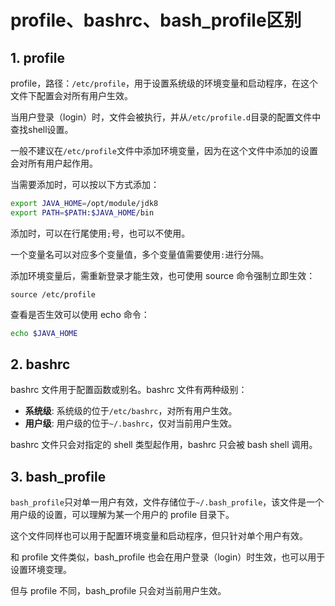 # profile、bashrc、bash\_profile区别

## 1. profile

profile，路径：`/etc/profile`，用于设置系统级的环境变量和启动程序，在这个文件下配置会对所有用户生效。

当用户登录（login）时，文件会被执行，并从`/etc/profile.d`目录的配置文件中查找shell设置。

一般不建议在`/etc/profile`文件中添加环境变量，因为在这个文件中添加的设置会对所有用户起作用。

当需要添加时，可以按以下方式添加：

```sh
export JAVA_HOME=/opt/module/jdk8
export PATH=$PATH:$JAVA_HOME/bin
```

添加时，可以在行尾使用`;`号，也可以不使用。

一个变量名可以对应多个变量值，多个变量值需要使用`:`进行分隔。

添加环境变量后，需重新登录才能生效，也可使用 source 命令强制立即生效：

```shell
source /etc/profile
```

查看是否生效可以使用 echo 命令：

```sh
echo $JAVA_HOME
```

## 2. bashrc

bashrc 文件用于配置函数或别名。bashrc 文件有两种级别：

* **系统级**: 系统级的位于`/etc/bashrc`，对所有用户生效。
* **用户级**: 用户级的位于`~/.bashrc`，仅对当前用户生效。

bashrc 文件只会对指定的 shell 类型起作用，bashrc 只会被 bash shell 调用。

## 3. bash\_profile

`bash_profile`只对单一用户有效，文件存储位于`~/.bash_profile`，该文件是一个用户级的设置，可以理解为某一个用户的 profile 目录下。

这个文件同样也可以用于配置环境变量和启动程序，但只针对单个用户有效。

和 profile 文件类似，bash\_profile 也会在用户登录（login）时生效，也可以用于设置环境变理。

但与 profile 不同，bash\_profile 只会对当前用户生效。



